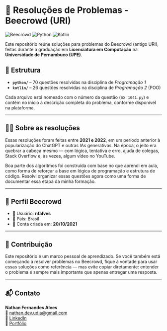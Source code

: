 # 🧮 Resoluções de Problemas - Beecrowd (URI)
![Beecrowd](https://img.shields.io/badge/Beecrowd-nfalves-2F2E2E?style=flat&logo=beecrowd&logoColor=FFD500)
![Python](https://img.shields.io/badge/Python-3776AB?style=flat&logo=python&logoColor=white)
![Kotlin](https://img.shields.io/badge/Kotlin-FF6F00?style=flat&logo=kotlin&logoColor=FFA500)

Este repositório reúne soluções para problemas do Beecrowd (antigo URI), feitas durante a graduação em **Licenciatura em Computação** na **Universidade de Pernambuco (UPE)**.

## 📁 Estrutura

- **`python/`** – 70 questões resolvidas na disciplina de *Programação 1*
- **`kotlin/`** – 26 questões resolvidas na disciplina de *Programação 2* (POO)

Cada arquivo está nomeado com o número da questão (ex: `1041.py`) e contém no início a descrição completa do problema, conforme disponível na plataforma.

---

## 👨‍💻 Sobre as resoluções

Essas resoluções foram feitas entre **2021 e 2022**, em um período anterior à popularização do ChatGPT e outras IAs generativas. Na época, o jeito era quebrar a cabeça mesmo — com lógica, tentativa e erro, ajuda de colegas, Stack Overflow e, às vezes, algum vídeo no YouTube.

Boa parte dos algoritmos foi construída com base no que aprendi em aula, como forma de reforçar a base em lógica de programação e estrutura de código. Resolvi organizar essas questões agora como uma forma de documentar essa etapa da minha formação.

---

## 🏅 Perfil Beecrowd

- 👤 Usuário: **nfalves**
- 📍 País: Brasil
- 📆 Conta criada em: **20/10/2021**

---

## 🤝 Contribuição

Este repositório é um marco pessoal de aprendizado. Se você também está começando a resolver problemas no Beecrowd, fique à vontade para usar essas soluções como referência — mas evite copiar diretamente: entender o problema é sempre mais importante que apenas entregar uma resposta.

---

## 📬 Contato

**Nathan Fernandes Alves**  
📧 nathan.dev.udia@gmail.com  
🔗 [LinkedIn](https://www.linkedin.com/in/seu-link-aqui)  
💼 [Portfólio](https://nathan-dev-udia.github.io/portfolio/)
